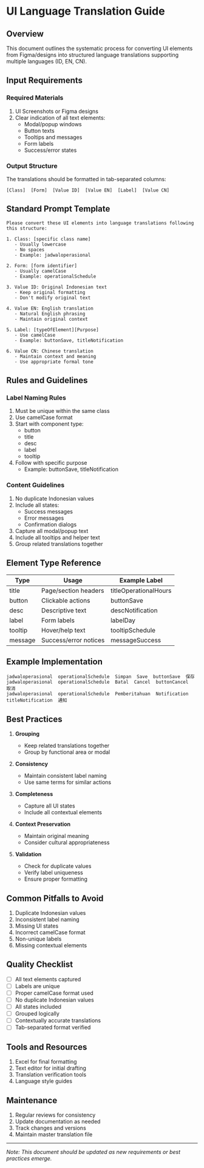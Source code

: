 # UI Language Translation Guide

## Overview

This document outlines the systematic process for converting UI elements from Figma/designs into structured language translations supporting multiple languages (ID, EN, CN).

## Input Requirements

### Required Materials

1. UI Screenshots or Figma designs
2. Clear indication of all text elements:
   - Modal/popup windows
   - Button texts
   - Tooltips and messages
   - Form labels
   - Success/error states

### Output Structure

The translations should be formatted in tab-separated columns:

```
[Class]  [Form]  [Value ID]  [Value EN]  [Label]  [Value CN]
```

## Standard Prompt Template

```
Please convert these UI elements into language translations following this structure:

1. Class: [specific class name]
   - Usually lowercase
   - No spaces
   - Example: jadwaloperasional

2. Form: [form identifier]
   - Usually camelCase
   - Example: operationalSchedule

3. Value ID: Original Indonesian text
   - Keep original formatting
   - Don't modify original text

4. Value EN: English translation
   - Natural English phrasing
   - Maintain original context

5. Label: [typeOfElement][Purpose]
   - Use camelCase
   - Example: buttonSave, titleNotification

6. Value CN: Chinese translation
   - Maintain context and meaning
   - Use appropriate formal tone
```

## Rules and Guidelines

### Label Naming Rules

1. Must be unique within the same class
2. Use camelCase format
3. Start with component type:
   - button
   - title
   - desc
   - label
   - tooltip
4. Follow with specific purpose
   - Example: buttonSave, titleNotification

### Content Guidelines

1. No duplicate Indonesian values
2. Include all states:
   - Success messages
   - Error messages
   - Confirmation dialogs
3. Capture all modal/popup text
4. Include all tooltips and helper text
5. Group related translations together

## Element Type Reference

| Type    | Usage                 | Example Label         |
| ------- | --------------------- | --------------------- |
| title   | Page/section headers  | titleOperationalHours |
| button  | Clickable actions     | buttonSave            |
| desc    | Descriptive text      | descNotification      |
| label   | Form labels           | labelDay              |
| tooltip | Hover/help text       | tooltipSchedule       |
| message | Success/error notices | messageSuccess        |

## Example Implementation

```
jadwaloperasional  operationalSchedule  Simpan  Save  buttonSave  保存
jadwaloperasional  operationalSchedule  Batal  Cancel  buttonCancel  取消
jadwaloperasional  operationalSchedule  Pemberitahuan  Notification  titleNotification  通知
```

## Best Practices

1. **Grouping**

   - Keep related translations together
   - Group by functional area or modal

2. **Consistency**

   - Maintain consistent label naming
   - Use same terms for similar actions

3. **Completeness**

   - Capture all UI states
   - Include all contextual elements

4. **Context Preservation**

   - Maintain original meaning
   - Consider cultural appropriateness

5. **Validation**
   - Check for duplicate values
   - Verify label uniqueness
   - Ensure proper formatting

## Common Pitfalls to Avoid

1. Duplicate Indonesian values
2. Inconsistent label naming
3. Missing UI states
4. Incorrect camelCase format
5. Non-unique labels
6. Missing contextual elements

## Quality Checklist

- [ ] All text elements captured
- [ ] Labels are unique
- [ ] Proper camelCase format used
- [ ] No duplicate Indonesian values
- [ ] All states included
- [ ] Grouped logically
- [ ] Contextually accurate translations
- [ ] Tab-separated format verified

## Tools and Resources

1. Excel for final formatting
2. Text editor for initial drafting
3. Translation verification tools
4. Language style guides

## Maintenance

1. Regular reviews for consistency
2. Update documentation as needed
3. Track changes and versions
4. Maintain master translation file

---

_Note: This document should be updated as new requirements or best practices emerge._

